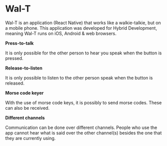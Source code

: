 # Wal-T

Wal-T is an application (React Native) that works like a walkie-talkie, but on a mobile phone. This application was developed for Hybrid Development, meaning Wal-T runs on iOS, Android & web browsers.

**Press-to-talk**

It is only possible for the other person to hear you speak when the button is pressed.

**Release-to-listen**

It is only possible to listen to the other person speak when the button is released.

**Morse code keyer**

With the use of morse code keys, it is possibly to send morse codes. These can also be received.

**Different channels** 

Communication can be done over different channels. People who use the app cannot hear what is said over the other channel(s) besides the one that they are currently using.


